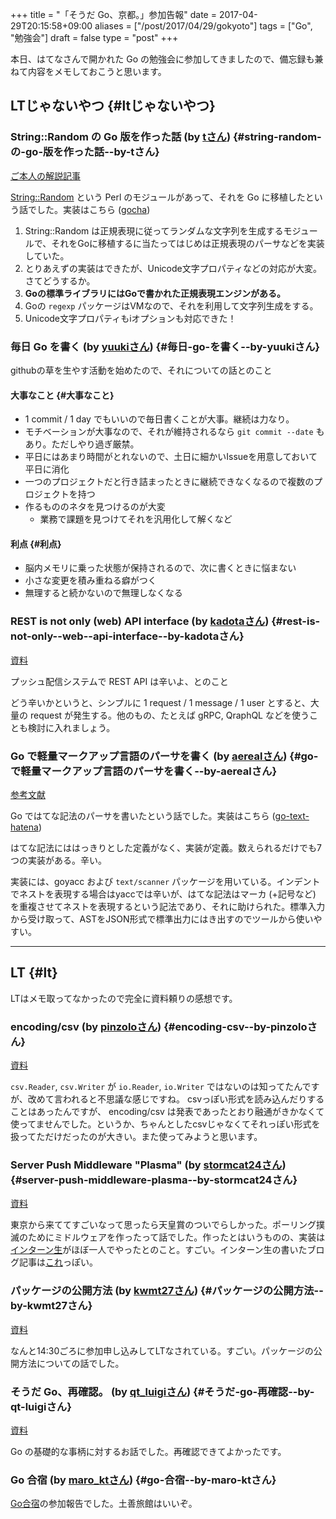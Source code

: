 +++
title = "「そうだ Go、京都。」参加告報"
date = 2017-04-29T20:15:58+09:00
aliases = ["/post/2017/04/29/gokyoto"]
tags = ["Go", "勉強会"]
draft = false
type = "post"
+++

本日、はてなさんで開かれた Go の勉強会に参加してきましたので、備忘録も兼ねて内容をメモしておこうと思います。


## LTじゃないやつ {#ltじゃないやつ}


### String::Random の Go 版を作った話 (by [tさん](//twitter.com/t_snz)) {#string-random-の-go-版を作った話--by-tさん}

[ご本人の解説記事](//blog.yux3.net/entry/2017/05/01/014200)

[String::Random](//metacpan.org/pod/String%3A%3ARandom) という Perl のモジュールがあって、それを Go に移植したという話でした。実装はこちら ([gocha](//github.com/t-mrt/gocha))

1.  String::Random は正規表現に従ってランダムな文字列を生成するモジュールで、それをGoに移植するに当たってはじめは正規表現のパーサなどを実装していた。
2.  とりあえずの実装はできたが、Unicode文字プロパティなどの対応が大変。さてどうするか。
3.  **Goの標準ライブラリにはGoで書かれた正規表現エンジンがある。**
4.  Goの `regexp` パッケージはVMなので、それを利用して文字列生成をする。
5.  Unicode文字プロパティもiオプションも対応できた！


### 毎日 Go を書く (by [yuukiさん](//twitter.com/y_uuk1)) {#毎日-go-を書く--by-yuukiさん}

githubの草を生やす活動を始めたので、それについての話とのこと


#### 大事なこと {#大事なこと}

-   1 commit / 1 day でもいいので毎日書くことが大事。継続は力なり。
-   モチベーションが大事なので、それが維持されるなら `git commit --date` もあり。ただしやり過ぎ厳禁。
-   平日にはあまり時間がとれないので、土日に細かいIssueを用意しておいて平日に消化
-   一つのプロジェクトだと行き詰まったときに継続できなくなるので複数のプロジェクトを持つ
-   作るもののネタを見つけるのが大変
    -   業務で課題を見つけてそれを汎用化して解くなど


#### 利点 {#利点}

-   脳内メモリに乗った状態が保持されるので、次に書くときに悩まない
-   小さな変更を積み重ねる癖がつく
-   無理すると続かないので無理しなくなる


### REST is not only (web) API interface (by [kadotaさん](//twitter.com/plan9user)) {#rest-is-not-only--web--api-interface--by-kadotaさん}

[資料](//speakerdeck.com/lufia/rest-is-not-only-web-api-interface)

プッシュ配信システムで REST API は辛いよ、とのこと

どう辛いかというと、シンプルに 1 request / 1 message / 1 user とすると、大量の request が発生する。他のもの、たとえば gRPC, QraphQL などを使うことも検討に入れましょう。


### Go で軽量マークアップ言語のパーサを書く (by [aerealさん](//twitter.com/aereal)) {#go-で軽量マークアップ言語のパーサを書く--by-aerealさん}

[参考文献](//b.hatena.ne.jp/aereal/2017gokyoto/)

Go ではてな記法のパーサを書いたという話でした。実装はこちら ([go-text-hatena](//github.com/aereal/go-text-hatena))

はてな記法にははっきりとした定義がなく、実装が定義。数えられるだけでも7つの実装がある。辛い。

実装には、goyacc および `text/scanner` パッケージを用いている。インデントでネストを表現する場合はyaccでは辛いが、はてな記法はマーカ (+記号など) を重複させてネストを表現するという記法であり、それに助けられた。標準入力から受け取って、ASTをJSON形式で標準出力にはき出すのでツールから使いやすい。

---


## LT {#lt}

LTはメモ取ってなかったので完全に資料頼りの感想です。


### encoding/csv (by [pinzoloさん](//twitter.com/pinzolo)) {#encoding-csv--by-pinzoloさん}

[資料](//speakerdeck.com/pinzolo/csv)

`csv.Reader`, `csv.Writer` が `io.Reader`, `io.Writer` ではないのは知ってたんですが、改めて言われると不思議な感じですね。
csvっぽい形式を読み込んだりすることはあったんですが、 encoding/csv は発表であったとおり融通がきかなくて使ってませんでした。というか、ちゃんとしたcsvじゃなくてそれっぽい形式を扱ってただけだったのが大きい。また使ってみようと思います。


### Server Push Middleware "Plasma" (by [stormcat24さん](//twitter.com/stormcat24)) {#server-push-middleware-plasma--by-stormcat24さん}

[資料](//speakerdeck.com/stormcat24/server-push-middleware-plasma)

東京から来ててすごいなって思ったら天皇賞のついでらしかった。ポーリング撲滅のためにミドルウェアを作ったって話でした。作ったとはいうものの、実装は[インターン生](//twitter.com/upamune)がほぼ一人でやったとのこと。すごい。インターン生の書いたブログ記事は[これ](//upamune.hatenablog.com/entry/2017/04/07/165658)っぽい。


### パッケージの公開方法 (by [kwmt27さん](//twitter.com/kwmt27)) {#パッケージの公開方法--by-kwmt27さん}

[資料](//go-talks.appspot.com/github.com/kwmt/go-talks/2017/souda-kyoto-go.slide)

なんと14:30ごろに参加申し込みしてLTなされている。すごい。パッケージの公開方法についての話でした。


### そうだ Go、再確認。 (by [qt_luigiさん](//twitter.com/qt_luigi)) {#そうだ-go-再確認--by-qt-luigiさん}

[資料](//speakerdeck.com/qt_luigi/souda-go-zai-que-ren)

Go の基礎的な事柄に対するお話でした。再確認できてよかったです。


### Go 合宿 (by [maro_ktさん](//twitter.com/maro_kt)) {#go-合宿--by-maro-ktさん}

[Go合宿](//go-beginners.connpass.com/event/47481/)の参加報告でした。土善旅館はいいぞ。
